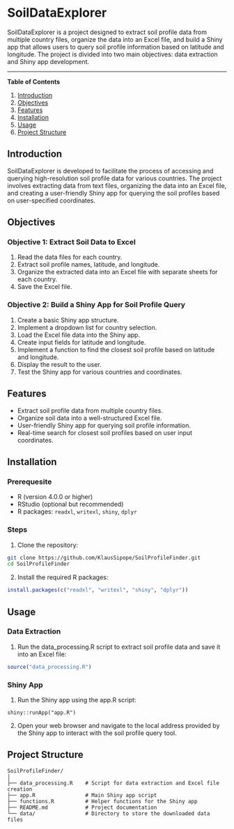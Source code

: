 # SoilDataExplorer
SoilDataExplorer is a project designed to extract soil profile data from multiple country files, organize the data into an Excel file, and build a Shiny app that allows users to query soil profile information based on latitude and longitude. The project is divided into two main objectives: data extraction and Shiny app development.

---

**Table of Contents**
1. [Introduction](#introduction)
1. [Objectives](#objectives)
1. [Features](#features)
1. [Installation](#installation)
1. [Usage](#usage)
1. [Project Structure](#project-structure)

## Introduction
SoilDataExplorer is developed to facilitate the process of accessing and querying high-resolution soil profile data for various countries. The project involves extracting data from text files, organizing the data into an Excel file, and creating a user-friendly Shiny app for querying the soil profiles based on user-specified coordinates.

## Objectives
### Objective 1: Extract Soil Data to Excel
1. Read the data files for each country.
1. Extract soil profile names, latitude, and longitude.
1. Organize the extracted data into an Excel file with separate sheets for each country.
1. Save the Excel file.

### Objective 2: Build a Shiny App for Soil Profile Query
1. Create a basic Shiny app structure.
1. Implement a dropdown list for country selection.
1. Load the Excel file data into the Shiny app.
1. Create input fields for latitude and longitude.
1. Implement a function to find the closest soil profile based on latitude and longitude.
1. Display the result to the user.
1. Test the Shiny app for various countries and coordinates.

## Features
- Extract soil profile data from multiple country files.
- Organize soil data into a well-structured Excel file.
- User-friendly Shiny app for querying soil profile information.
- Real-time search for closest soil profiles based on user input coordinates.

## Installation
### Prerequesite
- R (version 4.0.0 or higher)
- RStudio (optional but recommended)
- R packages: `readxl`, `writexl`, `shiny`, `dplyr`

### Steps
1. Clone the repository:
```bash
git clone https://github.com/KlausSipope/SoilProfileFinder.git
cd SoilProfileFinder
```

2. Install the required R packages:
```R
install.packages(c("readxl", "writexl", "shiny", "dplyr"))
```

## Usage
### Data Extraction
1. Run the data_processing.R script to extract soil profile data and save it into an Excel file:
```R
source("data_processing.R")
```

### Shiny App
1. Run the Shiny app using the app.R script:
```
shiny::runApp("app.R")
```

2. Open your web browser and navigate to the local address provided by the Shiny app to interact with the soil profile query tool.

## Project Structure
```plaintext
SoilProfileFinder/
│
├── data_processing.R    # Script for data extraction and Excel file creation
├── app.R                # Main Shiny app script
├── functions.R          # Helper functions for the Shiny app
├── README.md            # Project documentation
└── data/                # Directory to store the downloaded data files
```

